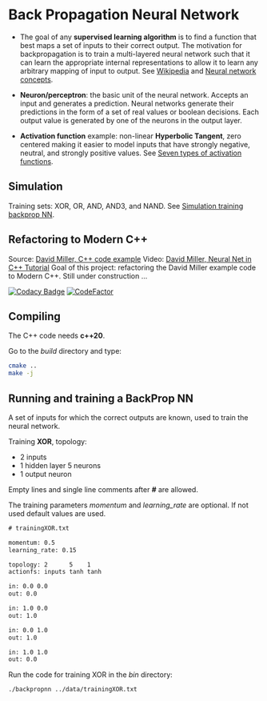 # Back Propagation Neural Network

- The goal of any **supervised learning algorithm** is to find a function that best maps a set of inputs to their correct output. The motivation for backpropagation is to train a multi-layered neural network such that it can learn the appropriate internal representations to allow it to learn any arbitrary mapping of input to output. See [Wikipedia](https://en.wikipedia.org/wiki/Backpropagation) and [Neural network concepts](https://missinglink.ai/guides/neural-network-concepts/complete-guide-artificial-neural-networks/).
  
- **Neuron/perceptron**: the basic unit of the neural network. Accepts an input and generates a prediction. Neural networks generate their predictions in the form of a set of real values or boolean decisions. Each output value is generated by one of the neurons in the output layer.

- **Activation function** example: non-linear **Hyperbolic Tangent**, zero centered making it easier to model inputs that have strongly negative, neutral, and strongly positive values. See [Seven types of activation functions](https://missinglink.ai/guides/neural-network-concepts/7-types-neural-network-activation-functions-right/).
  
## Simulation

Training sets: XOR, OR, AND, AND3, and NAND. See [Simulation training backprop NN](http://www.emergentmind.com/neural-network).

## Refactoring to Modern C++

Source: [David Miller, C++ code example](https://inkdrop.net/dave/docs/neural-net-tutorial.cpp)
Video: [David Miller, Neural Net in C++ Tutorial](https://vimeo.com/19569529)
Goal of this project: refactoring the David Miller example code to Modern C++. Still under construction ...

[![Codacy Badge](https://api.codacy.com/project/badge/Grade/2cd688b1e3984f63b00fdee04e7dac4b)](https://www.codacy.com/project/josokw/BackPropNN/dashboard?utm_source=github.com&amp;utm_medium=referral&amp;utm_content=josokw/BackPropNN&amp;utm_campaign=Badge_Grade_Dashboard)
[![CodeFactor](https://www.codefactor.io/repository/github/josokw/backpropnn/badge)](https://www.codefactor.io/repository/github/josokw/backpropnn)

## Compiling

The C++ code needs **c++20**.

Go to the *build* directory and type:

```bash
cmake ..
make -j
```

## Running and training a BackProp NN

A set of inputs for which the correct outputs are known, used to train the neural network.

Training **XOR**, topology:

- 2 inputs
- 1 hidden layer 5 neurons
- 1 output neuron

Empty lines and single line comments after **#** are allowed.

The training parameters *momentum* and *learning_rate* are optional.
If not used default values are used.

```txt
# trainingXOR.txt

momentum: 0.5
learning_rate: 0.15

topology: 2      5    1
actionfs: inputs tanh tanh

in: 0.0 0.0
out: 0.0

in: 1.0 0.0
out: 1.0

in: 0.0 1.0
out: 1.0

in: 1.0 1.0
out: 0.0
```

Run the code for training XOR in the *bin* directory:

```bash
./backpropnn ../data/trainingXOR.txt
```
